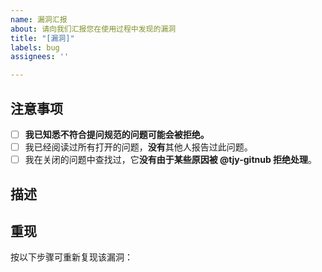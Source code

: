 ```yaml
---
name: 漏洞汇报
about: 请向我们汇报您在使用过程中发现的漏洞
title: "[漏洞]"
labels: bug
assignees: ''

---
```

## 注意事项
<!--（请完成以下操作并在`[ ]`中添加x标记完成）-->
- [ ] **我已知悉不符合提问规范的问题可能会被拒绝。**
- [ ] 我已经阅读过所有打开的问题，**没有**其他人报告过此问题。
- [ ] 我在关闭的问题中查找过，它**没有由于某些原因被 @tjy-gitnub  拒绝处理**。

## 描述

<!-- 请描述一下这个漏洞是什么样的 -->


## 重现

按以下步骤可重新复现该漏洞：

<!-- 请用步骤的方式描述一下如何重新复现该漏洞 -->

<!-- 请根据需要取消注释以下部分 -->
<!-- ## 截图

(如果有的话，请在这里附上相关的截图或视频)

## 测试环境

浏览器：[请在这里填入使用的浏览器，如Edge, Chrome, Firefox, Safari, Opera等]
浏览器版本：[请在这里填入浏览器的版本]
操作系统：[请在这里填入使用的操作系统，如iOS 15, Windows 11, Android 13, Ubuntu 22.04.2 LTS等]

## 其他

(如果有其他的内容，请在这里进行补充)

-->